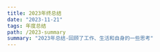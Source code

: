 ```yaml
---
title: 2023年终总结
date: "2023-11-21"
tags: 年度总结
path: /2023-summary
summary: "2023年总结-回顾了工作、生活和自身的一些思考"
---
```


